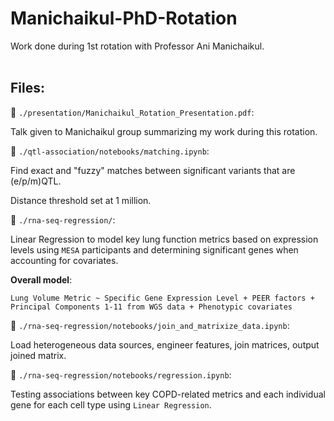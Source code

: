 # Manichaikul-PhD-Rotation

Work done during 1st rotation with Professor Ani Manichaikul. 
<br>
<br>

## Files: 

📄 `./presentation/Manichaikul_Rotation_Presentation.pdf`: 

Talk given to Manichaikul group summarizing my work during this rotation. 

📓 `./qtl-association/notebooks/matching.ipynb`: 

Find exact and "fuzzy" matches between significant variants that are (e/p/m)QTL. 

Distance threshold set at 1 million. 

📓 `./rna-seq-regression/`: 

Linear Regression to model key lung function metrics based on expression levels using `MESA` participants and determining significant genes when accounting for covariates.

<b>Overall model</b>: 

```
Lung Volume Metric ~ Specific Gene Expression Level + PEER factors + Principal Components 1-11 from WGS data + Phenotypic covariates
```


📓 `./rna-seq-regression/notebooks/join_and_matrixize_data.ipynb`: 

Load heterogeneous data sources, engineer features, join matrices, output joined matrix. 


📓 `./rna-seq-regression/notebooks/regression.ipynb`:

Testing associations between key COPD-related metrics and each individual gene for each cell type using `Linear Regression`. 
